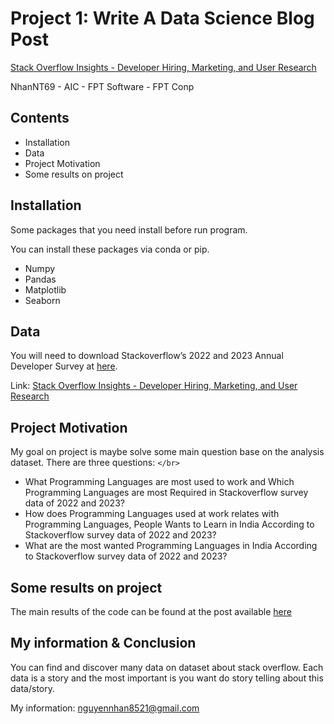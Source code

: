 # Project 1: Write A Data Science Blog Post

[Stack Overflow Insights - Developer Hiring, Marketing, and User Research](https://insights.stackoverflow.com/survey)

NhanNT69 - AIC - FPT Software - FPT Conp

## Contents

- Installation
- Data
- Project Motivation
- Some results on project

## Installation 

Some packages that you need install before run program. 

You can install these packages via conda or pip.

- Numpy
- Pandas
- Matplotlib
- Seaborn



## Data

You will need to download Stackoverflow’s 2022 and 2023 Annual Developer Survey at [here](https://insights.stackoverflow.com/survey).

Link: [Stack Overflow Insights - Developer Hiring, Marketing, and User Research](https://insights.stackoverflow.com/survey)

## Project Motivation
My goal on project is maybe solve some main question base on the analysis dataset. There are three questions: `</br>`

- What Programming Languages are most used to work and Which Programming Languages are most Required in Stackoverflow survey data of 2022 and 2023?
- How does Programming Languages used at work relates with Programming Languages, People Wants to Learn in India According to Stackoverflow survey data of 2022 and 2023?
- What are the most wanted Programming Languages in India According to Stackoverflow survey data of 2022 and 2023?

## Some results on project

The main results of the code can be found at the post available [here](https://viblo.asia/p/project-writing-a-data-scientist-blog-post-y37LdEg2Vov)

## My information & Conclusion

You can find and discover many data on dataset about stack overflow. Each data is a story and the most important is you want do story telling about this data/story.

My information: nguyennhan8521@gmail.com
